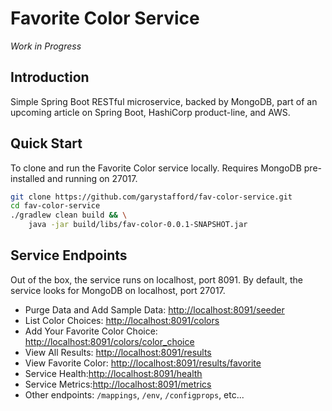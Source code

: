 # Favorite Color Service

_Work in Progress_

## Introduction

Simple Spring Boot RESTful microservice, backed by MongoDB, part of an upcoming article on Spring Boot, HashiCorp product-line, and AWS.

## Quick Start

To clone and run the Favorite Color service locally. Requires MongoDB pre-installed and running on 27017.

```bash
git clone https://github.com/garystafford/fav-color-service.git
cd fav-color-service
./gradlew clean build && \
    java -jar build/libs/fav-color-0.0.1-SNAPSHOT.jar
```

## Service Endpoints
Out of the box, the service runs on localhost, port 8091. By default, the service looks for MongoDB on localhost, port 27017.

- Purge Data and Add Sample Data: <http://localhost:8091/seeder>
- List Color Choices: <http://localhost:8091/colors>
- Add Your Favorite Color Choice: <http://localhost:8091/colors/color_choice>
- View All Results: <http://localhost:8091/results>
- View Favorite Color: <http://localhost:8091/results/favorite>
- Service Health:<http://localhost:8091/health>
- Service Metrics:<http://localhost:8091/metrics>
- Other endpoints: `/mappings`, `/env`, `/configprops`, etc...
